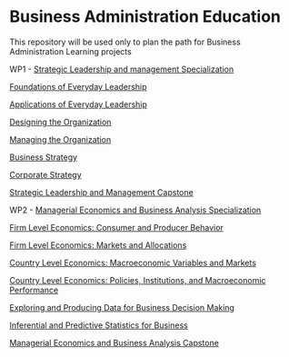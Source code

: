 # Business Administration Education
This repository will be used only to plan the path for Business Administration Learning projects 

WP1 - [Strategic Leadership and management Specialization](https://www.coursera.org/specializations/strategic-leadership)

   [Foundations of Everyday Leadership]( https://www.coursera.org/learn/everyday-leadership-foundation?specialization=strategic-leadership )
    
   [Applications of Everyday Leadership]( https://www.coursera.org/learn/everyday-leadership-application?specialization=strategic-leadership)
    
   [Designing the Organization]( https://www.coursera.org/learn/designing-organization?specialization=strategic-leadership)
    
   [Managing the Organization]( https://www.coursera.org/learn/managing-organization?specialization=strategic-leadership)
    
   [Business Strategy]( https://www.coursera.org/learn/strategy-business)
    
   [Corporate Strategy ]( https://www.coursera.org/learn/corporate-strategy)
    
   [Strategic Leadership and Management Capstone]( https://www.coursera.org/learn/strategic-leadership-capstone)
   
   WP2 - [Managerial Economics and Business Analysis Specialization](https://www.coursera.org/specializations/managerial-economics-business-analysis?)
   
   [Firm Level Economics: Consumer and Producer Behavior](https://www.coursera.org/learn/firm-level-economics?specialization=managerial-economics-business-analysis)
   
   [Firm Level Economics: Markets and Allocations](https://www.coursera.org/learn/firm-level-economics-markets?specialization=managerial-economics-business-analysis)
   
   [Country Level Economics: Macroeconomic Variables and Markets](https://www.coursera.org/learn/country-level-economics?specialization=managerial-economics-business-analysis)
   
   [Country Level Economics: Policies, Institutions, and Macroeconomic Performance](https://www.coursera.org/learn/macroeconomic-factors?specialization=managerial-economics-business-analysis)
   
   [Exploring and Producing Data for Business Decision Making](https://www.coursera.org/learn/business-data)
   
   [Inferential and Predictive Statistics for Business](https://www.coursera.org/learn/business-statistics)
   
   [Managerial Economics and Business Analysis Capstone](https://www.coursera.org/learn/managerial-economics-capstone)
    
  
